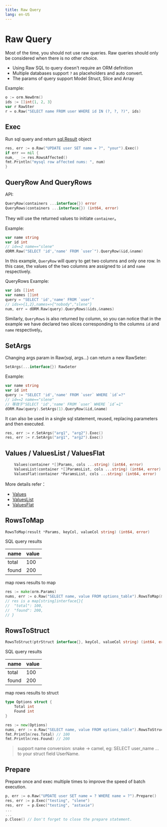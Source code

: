```yaml
---
title: Raw Query
lang: en-US
---
```


# Raw Query

Most of the time, you should not use raw queries. Raw queries should only be considered when there is no other choice.

* Using Raw SQL to query doesn't require an ORM definition
* Multiple databases support `?` as placeholders and auto convert.
* The params of query support Model Struct, Slice and Array

Example:

```go
o := orm.NewOrm()
ids := []int{1, 2, 3}
var r RawSter
r = o.Raw("SELECT name FROM user WHERE id IN (?, ?, ?)", ids)
```

## Exec

Run sql query and return [sql.Result](http://gowalker.org/database/sql#Result) object

```go
res, err := o.Raw("UPDATE user SET name = ?", "your").Exec()
if err == nil {
num, _ := res.RowsAffected()
fmt.Println("mysql row affected nums: ", num)
}
```

## QueryRow And QueryRows

API:

```go
QueryRow(containers ...interface{}) error
QueryRows(containers ...interface{}) (int64, error)
```

They will use the returned values to initiate `container`。

Example:

```go
var name string
var id int
// id==2 name=="slene"
dORM.Raw("SELECT 'id','name' FROM `user`").QueryRow(&id,&name)
```

In this example, `QueryRow` will query to get two columns and only one row. In this case, the values of the two columns are assigned to `id` and `name` respectively.

QueryRows Example:

```go
var ids []int
var names []int
query = "SELECT 'id','name' FROM `user`"
// ids=>{1,2},names=>{"nobody","slene"}
num, err = dORM.Raw(query).QueryRows(&ids,&names)
```

Similarly, `QueryRows` is also returned by column, so you can notice that in the example we have declared two slices corresponding to the columns `id` and `name` respectively。

## SetArgs

Changing args param in Raw(sql, args...) can return a new RawSeter:

```go
SetArgs(...interface{}) RawSeter
```

Example:

```go
var name string
var id int
query := "SELECT 'id','name' FROM `user` WHERE `id`=?"
// id==2 name=="slene"
// 等效于"SELECT 'id','name' FROM `user` WHERE `id`=1"
dORM.Raw(query).SetArgs(1).QueryRow(&id,&name)
```

It can also be used in a single sql statement, reused, replacing parameters and then executed.

```go
res, err := r.SetArgs("arg1", "arg2").Exec()
res, err := r.SetArgs("arg1", "arg2").Exec()

```

## Values / ValuesList / ValuesFlat

```go
	Values(container *[]Params, cols ...string) (int64, error)
	ValuesList(container *[]ParamsList, cols ...string) (int64, error)
	ValuesFlat(container *ParamsList, cols ...string) (int64, error)
```

More details refer：

- [Values](query_seter.md#values)
- [ValuesList](query_seter.md#valueslist)
- [ValuesFlat](query_seter.md#valuesflat)

## RowsToMap

```go
RowsToMap(result *Params, keyCol, valueCol string) (int64, error)
```

SQL query results

| name | value |
| --- | --- |
| total | 100 |
| found | 200 |

map rows results to map

```go
res := make(orm.Params)
nums, err := o.Raw("SELECT name, value FROM options_table").RowsToMap(&res, "name", "value")
// res is a map[string]interface{}{
//	"total": 100,
//	"found": 200,
// }
```

## RowsToStruct

```go
RowsToStruct(ptrStruct interface{}, keyCol, valueCol string) (int64, error)
```

SQL query results

| name | value |
| --- | --- |
| total | 100 |
| found | 200 |

map rows results to struct

```go
type Options struct {
	Total int
	Found int
}

res := new(Options)
nums, err := o.Raw("SELECT name, value FROM options_table").RowsToStruct(res, "name", "value")
fmt.Println(res.Total) // 100
fmt.Println(res.Found) // 200
```

> support name conversion: snake -> camel, eg: SELECT user_name ... to your struct field UserName.

## Prepare

Prepare once and exec multiple times to improve the speed of batch execution.

```go
p, err := o.Raw("UPDATE user SET name = ? WHERE name = ?").Prepare()
res, err := p.Exec("testing", "slene")
res, err  = p.Exec("testing", "astaxie")
...
...
p.Close() // Don't forget to close the prepare statement.
```
